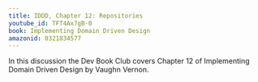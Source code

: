 ```yaml
---
title: IDDD, Chapter 12: Repositories
youtube_id: TFT4Ax7gB-0
book: Implementing Domain Driven Design
amazonid: 0321834577
---
```

In this discussion the Dev Book Club covers Chapter 12 of Implementing Domain Driven Design by Vaughn Vernon.
